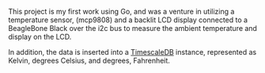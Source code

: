 This project is my first work using Go, and was a venture in utilizing a temperature sensor, (mcp9808) and a backlit LCD display connected to a BeagleBone Black over the i2c bus to measure the ambient temperature and display on the LCD.

In addition, the data is inserted into a [TimescaleDB](https://www.timescale.com) instance, represented as Kelvin, degrees Celsius, and degrees, Fahrenheit.

